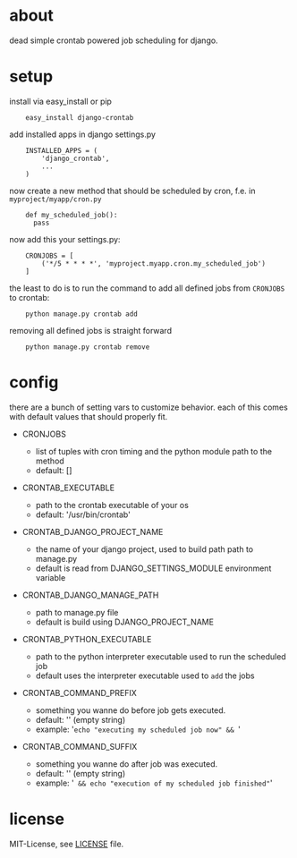 # about
dead simple crontab powered job scheduling for django.

# setup
install via easy_install or pip

        easy_install django-crontab

add installed apps in django settings.py

        INSTALLED_APPS = (
            'django_crontab',
            ...
        )

now create a new method that should be scheduled by cron, f.e. in `myproject/myapp/cron.py`

        def my_scheduled_job():
          pass

now add this your settings.py:

        CRONJOBS = [
            ('*/5 * * * *', 'myproject.myapp.cron.my_scheduled_job')
        ]

the least to do is to run the command to add all defined jobs from `CRONJOBS` to crontab:

        python manage.py crontab add

removing all defined jobs is straight forward

        python manage.py crontab remove

# config
there are a bunch of setting vars to customize behavior. each of this comes with default values that should properly fit.

* CRONJOBS
  * list of tuples with cron timing and the python module path to the method
  * default: []

* CRONTAB\_EXECUTABLE
  * path to the crontab executable of your os
  * default: '/usr/bin/crontab'

* CRONTAB\_DJANGO\_PROJECT\_NAME
  * the name of your django project, used to build path path to manage.py
  * default is read from DJANGO_SETTINGS_MODULE environment variable 

* CRONTAB\_DJANGO\_MANAGE\_PATH
  * path to manage.py file
  * default is build using DJANGO\_PROJECT\_NAME

* CRONTAB\_PYTHON\_EXECUTABLE
  * path to the python interpreter executable used to run the scheduled job
  * default uses the interpreter executable used to `add` the jobs

* CRONTAB\_COMMAND\_PREFIX
  * something you wanne do before job gets executed.
  * default: '' (empty string) 
  * example: '`echo "executing my scheduled job now" && `'

* CRONTAB\_COMMAND\_SUFFIX
  * something you wanne do after job was executed.
  * default: '' (empty string) 
  * example: '` && echo "execution of my scheduled job finished"`'

# license
MIT-License, see [LICENSE](/kraiz/django-cronjobs/blob/master/LICENSE/) file.